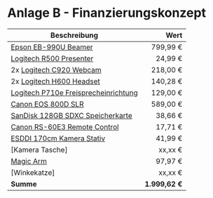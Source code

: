 # Anlage B - Finanzierungskonzept

| Beschreibung                           |           Wert |
| -------------------------------------- | -------------: |
| [Epson EB-990U Beamer]                 |       799,99 € |
| [Logitech R500 Presenter]              |        24,99 € |
| 2x [Logitech C920 Webcam]              |       218,00 € |
| 2x [Logitech H600 Headset]             |       140,28 € |
| [Logitech P710e Freisprecheinrichtung] |       129,00 € |
| [Canon EOS 800D SLR]                   |       589,00 € |
| [SanDisk 128GB SDXC Speicherkarte]     |        38,66 € |
| [Canon RS-60E3 Remote Control]         |        17,71 € |
| [ESDDI 170cm Kamera Stativ]            |        41,99 € |
| [Kamera Tasche]                        |        xx,xx € |
| [Magic Arm]                            |        97,97 € |
| [Winkekatze]                           |        xx,xx € |
| **Summe**                              | **1.999,62 €** |

[Epson EB-990U Beamer]: https://www.notebooksbilliger.de/epson+eb+990u
[Logitech R500 Presenter]: https://www.amazon.de/dp/B07CKDJ55F
[Logitech C920 Webcam]: https://www.saturn.de/de/product/_logitech-c920-hd-pro-2063980.html
[Logitech H600 Headset]:https://www.shifter.shop/product/700659/logitech-h600-wireless-headset
[Logitech P710e Freisprecheinrichtung]:https://www.amazon.de/dp/B00G2Y44ZK
[Canon EOS 800D SLR]: https://www.proshop.de/2584747
[SanDisk 128GB SDXC Speicherkarte]: https://www.amazon.de/dp/B07H9DVLBB
[Canon RS-60E3 Remote Control]: https://www.proshop.de/2006250
[ESDDI 170cm Kamera Stativ]: https://www.amazon.de/dp/B07CM3655D
[Magic Arm]: https://www.amazon.de/dp/B000J4FONU